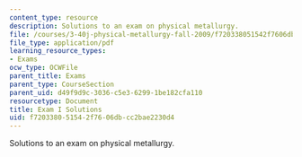 ```yaml
---
content_type: resource
description: Solutions to an exam on physical metallurgy.
file: /courses/3-40j-physical-metallurgy-fall-2009/f720338051542f7606dbcc2bae2230d4_MIT3_40JF09_exam1_sol.pdf
file_type: application/pdf
learning_resource_types:
- Exams
ocw_type: OCWFile
parent_title: Exams
parent_type: CourseSection
parent_uid: d49f9d9c-3036-c5e3-6299-1be182cfa110
resourcetype: Document
title: Exam I Solutions
uid: f7203380-5154-2f76-06db-cc2bae2230d4
---
```

Solutions to an exam on physical metallurgy.

